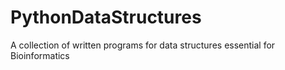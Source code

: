 # PythonDataStructures
A collection of written programs for data structures essential for Bioinformatics 
